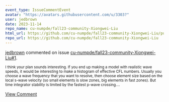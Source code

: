 ```yaml
---
event_type: IssueCommentEvent
avatar: "https://avatars.githubusercontent.com/u/3303?"
user: jedbrown
date: 2023-11-14
repo_name: cu-numpde/fall23-community-Xiongwei-Liu
html_url: https://github.com/cu-numpde/fall23-community-Xiongwei-Liu/pull/1
repo_url: https://github.com/cu-numpde/fall23-community-Xiongwei-Liu
---
```


<a href='https://github.com/jedbrown' target='_blank'>jedbrown</a> commented on issue <a href='https://github.com/cu-numpde/fall23-community-Xiongwei-Liu/pull/1' target='_blank'>cu-numpde/fall23-community-Xiongwei-Liu#1</a>.

<small>I think your plan sounds interesting. If you end up making a model with realistic wave speeds, it would be interesting to make a histogram of effective CFL numbers. Usually you choose a wave frequency that you want to resolve, then choose element size based on the local s-wave velocity (so small elements is slow zones, big elements in fast zones). But time integrator stability is limited by the fastest p-wave crossing....</small>

<a href='https://github.com/cu-numpde/fall23-community-Xiongwei-Liu/pull/1' target='_blank'>View Comment</a>